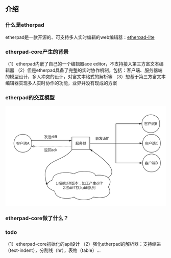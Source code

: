 ## 介绍

### 什么是etherpad

etherpad是一款开源的、可支持多人实时编辑的web编辑器：[etherpad-lite](https://github.com/ether/etherpad-lite)

### etherpad-core产生的背景

（1）etherpad内嵌了自己的一个编辑器ace editor，不支持接入第三方富文本编辑器
（2）但是etherpad具备了完整的实时协作机制，包括：客户端、服务器端的模型设计，多人冲突的设计，对富文本格式的解析等
（3）想基于第三方富文本编辑器实现多人实时协作的功能，业界并没有现成的方案

### etherpad的交互模型
![此处为图片加载失败时显示的文字](https://raw.githubusercontent.com/powcoding/etherpad-core/master/doc/img/etherpad-model.png)
### etherpad-core做了什么？

### todo

（1）etherpad-core初始化的api设计
（2）强化etherpad的解析器：支持缩进（text-indent），分割线（hr），表格（table）...
